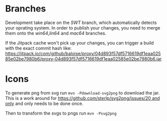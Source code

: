 # Branches

Development take place on the *SWT* branch, which automatically detects your oprating system.
In order to publish your changes, you need to merge them onto the *win64*,*lin64* and *mac64* branches.

If the Jitpack cache won't pick up your changes, you can trigger a build with the exact commit hash like:
https://jitpack.io/com/github/baloise/proxy/04d893f57df5716619df1eaa02585e02be7980b6/proxy-04d893f57df5716619df1eaa02585e02be7980b6.jar


# Icons

To generate png from svg run `mvn -Pdownload-svg2png` to download the jar. 
This is a work around for [https://github.com/sterlp/svg2png/issues/20 and only](https://github.com/sterlp/svg2png/issues/20) and only needs to be done once.

Then to transform the svgs to pngs run `mvn -Psvg2png`